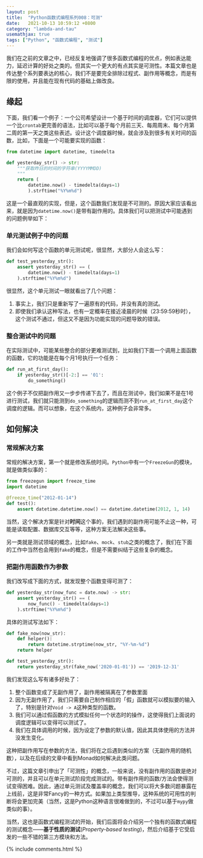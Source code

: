 ```yaml
---
layout: post
title:  "Python函数式编程系列008：可测"
date:   2021-10-13 10:59:12 +0800
category: "lambda-and-tau"
usemathjax: true
tags: ["Python", "函数式编程", "测试"]
---
```


我们在之前的文章之中，已经反复地强调了很多函数式编程的优点，例如表达能力，延迟计算的好处之类的。但其实一个更大的有点其实是可测性。本篇文章也是传达整个系列要表达的核心，我们不是要完全排除过程式、副作用等概念，而是有限的使用，并且能在现有代码的基础上做改良。

## 缘起

下面，我们看一个例子：一个公司希望设计一个基于时间的调度器，它们可以提供一个比`crontab`更完善的语法，比如可以基于每个月前三天、每周周末、每个月第二周的第一天之类这些表述。设计这个调度器时候，就会涉及到很多有关时间的函数，比如，下面是一个可能要实现的函数：

```python
from datetime import datetime, timedelta

def yesterday_str() -> str:
    """获取昨日的时间的字符串(YYYYMMDD)
    """
    return (
        datetime.now() - timedelta(days=1)
        ).strftime("%Y%m%d")
```

这是一个最直观的实现，但是，这个函数我们发现是不可测的。原因大家应该看出来，就是因为`datetime.now()`是带有副作用的。具体我们可以把测试中可能遇到的问题例举如下：

### 单元测试例子中的问题

我们会如何写这个函数的单元测试呢，很显然，大部分人会这么写：

```python
def test_yesterday_str():
    assert yesterday_str() == (
        datetime.now() - timedelta(days=1)
    ).strftime("%Y%m%d")
```

很显然，这个单元测试一眼就看出了几个问题：

1. 事实上，我们只是重新写了一遍原有的代码，并没有真的测试。
2. 即使我们承认这种写法，也有一定概率在接近凌晨的时候（23:59:59秒时），这个测试不通过，但这又不是因为功能实现的问题导致的错误。

### 整合测试中的问题

在实际测试中，可能某些整合的部分更难测试到，比如我们下面一个调用上面函数的函数，它的功能是在每个月1号执行一个任务：

```python
def run_at_first_day():
    if yesterday_str()[-2:] == '01':
        do_something()
```

这个例子不仅把副作用又一步步传递下去了，而且在测试中，我们如果不是在1号进行测试，我们就只能测到`do_something`的逻辑而测不到`run_at_first_day`这个调度的逻辑。而可以想象，在这个系统内，这种例子会非常多。

## 如何解决

### 常规解决方案

常规的解决方案，第一个就是修改系统时间。`Python`中有一个`FreezeGun`的模块，就是做类似事的：

```python
from freezegun import freeze_time
import datetime

@freeze_time("2012-01-14")
def test():
    assert datetime.datetime.now() == datetime.datetime(2012, 1, 14)
```

当然，这个解决方案是针对**时间**这个事的，我们遇到的副作用可能不止这一种，可能是读取配置、数据库交互等等，这种方案无法解决这些事。

另一类就是测试领域的概念，比如`fake`、`mock`、`stub`之类的概念了，我们在下面的工作中当然也会用到`fake`的概念，但是不需要纠结于这些复杂的概念。

### 把副作用函数作为参数

我们改写成下面的方式，就发现整个函数变得可测了：

```python
def yesterday_str(now_func = date.now) -> str:
    assert yesterday_str() == (
        now_func() - timedelta(days=1)
    ).strftime("%Y%m%d")
```

具体的测试写法如下：

```python
def fake_now(now_str):
    def helper():
        return datetime.strptime(now_str, "%Y-%m-%d")
    return helper

def test_yesterday_str():
    return yesterday_str(fake_now('2020-01-01')) == '2019-12-31'
```

我们发现这么写有诸多好处了：

1. 整个函数变成了无副作用了，副作用被隔离在了参数里面
2. 因为无副作用了，我们只需要自己制作相应的「假」函数就可以模拟要的输入了，特别是针对`Void -> A`这种类型的函数。
3. 我们可以通过假函数的方式模拟任何一个状态时的操作，这使得我们上面说的调度逻辑可以变得可以测试了。
4. 我们在具体调用的时候，因为设定了参数的默认值，因此其具体使用的方法并没发生变化。

这种把副作用写在参数的方法，我们将在之后遇到类似的方案（无副作用的随机数），以及在后续的文章中看到Monad如何解决此类问题。

不过，这篇文章引申出了「可测性」的概念，一般来说，没有副作用的函数是绝对可测的，并且可以在单元测试阶段完成测试的。带有副作用的函数/方法会使得测试变得困难。因此，通过单元测试及覆盖率的概念，我们可以将大多数问题暴露在上线前，这是非常Fancy的一种方式。如果加上类型推导，这种系统的可用性的判断将会更加完美（当然，这是Python这种语言很难做到的，不过可以基于`mypy`做类似的事）。

当然，这也是函数式编程测试的开始，我们后面将会介绍另一个独有的函数式编程的测试概念——**基于性质的测试**(*Property-based testing*)，然后介绍基于它受启发的一些不错的第三方模块和方法。

{% include comments.html %}
